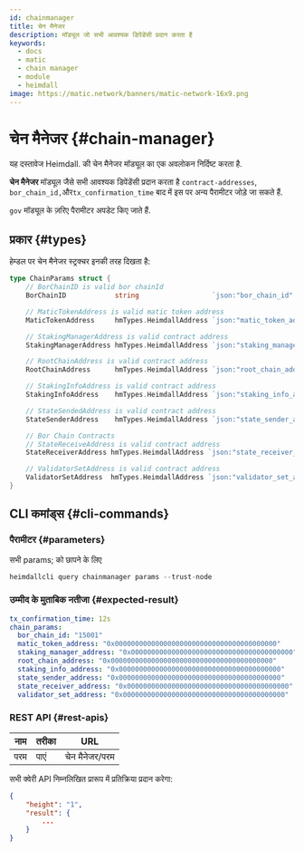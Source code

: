 ```yaml
---
id: chainmanager
title: चेन मैनेजर
description: मॉड्यूल जो सभी आवश्यक डिपेंडेंसी प्रदान करता है
keywords:
  - docs
  - matic
  - chain manager
  - module
  - heimdall
image: https://matic.network/banners/matic-network-16x9.png
---
```


# चेन मैनेजर {#chain-manager}

यह दस्तावेज Heimdall. की चेन मैनेजर मॉड्यूल का एक अवलोकन निर्दिष्ट करता है.

**चेन मैनेजर** मॉड्यूल जैसे सभी आवश्यक डिपेंडेंसी प्रदान करता है `contract-addresses`, `bor_chain_id,`और`tx_confirmation_time` बाद में इस पर अन्य पैरामीटर जोड़े जा सकते हैं.

`gov` मॉड्यूल के ज़रिए पैरामीटर अपडेट किए जाते हैं.

## प्रकार {#types}

हेम्डल पर चेन मैनेजर स्ट्रक्चर इनकी तरह दिखता है:

```go
type ChainParams struct {
	// BorChainID is valid bor chainId
	BorChainID            string                  `json:"bor_chain_id" yaml:"bor_chain_id"`

	// MaticTokenAddress is valid matic token address
	MaticTokenAddress     hmTypes.HeimdallAddress `json:"matic_token_address" yaml:"matic_token_address"`

	// StakingManagerAddress is valid contract address
	StakingManagerAddress hmTypes.HeimdallAddress `json:"staking_manager_address" yaml:"staking_manager_address"`

	// RootChainAddress is valid contract address
	RootChainAddress      hmTypes.HeimdallAddress `json:"root_chain_address" yaml:"root_chain_address"`

	// StakingInfoAddress is valid contract address
	StakingInfoAddress    hmTypes.HeimdallAddress `json:"staking_info_address" yaml:"staking_info_address"`

	// StateSendedAddress is valid contract address
	StateSenderAddress    hmTypes.HeimdallAddress `json:"state_sender_address" yaml:"state_sender_address"`

	// Bor Chain Contracts
	// StateReceiveAddress is valid contract address
	StateReceiverAddress hmTypes.HeimdallAddress `json:"state_receiver_address" yaml:"state_receiver_address"`

	// ValidatorSetAddress is valid contract address
	ValidatorSetAddress  hmTypes.HeimdallAddress `json:"validator_set_address" yaml:"validator_set_address"`
}
```

## CLI कमांड्स {#cli-commands}

### पैरामीटर {#parameters}

सभी params; को छापने के लिए

```go
heimdallcli query chainmanager params --trust-node
```

### उम्मीद के मुताबिक नतीजा {#expected-result}

```yaml
tx_confirmation_time: 12s
chain_params:
  bor_chain_id: "15001"
  matic_token_address: "0x0000000000000000000000000000000000000000"
  staking_manager_address: "0x0000000000000000000000000000000000000000"
  root_chain_address: "0x0000000000000000000000000000000000000000"
  staking_info_address: "0x0000000000000000000000000000000000000000"
  state_sender_address: "0x0000000000000000000000000000000000000000"
  state_receiver_address: "0x0000000000000000000000000000000000000000"
  validator_set_address: "0x0000000000000000000000000000000000000000"
```

### REST API {#rest-apis}

| नाम | तरीका | URL |
|----------------------|------|------------------|
| परम | पाएं | चेन मैनेजर/परम |

सभी क्वेरी API निम्नलिखित प्रारूप में प्रतिक्रिया प्रदान करेगा:

```json
{
	"height": "1",
	"result": {
		...	  
	}
}
```

